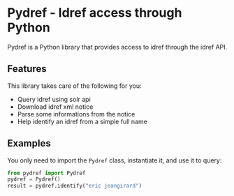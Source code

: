 # Pydref - Idref access through Python
Pydref is a Python library that provides access to idref through the idref API.

## Features
This library takes care of the following for you:

- Query idref using solr api
- Download idref xml notice
- Parse some informations from the notice
- Help identify an idref from a simple full name

## Examples
You only need to import the `Pydref` class, instantiate it, and use it to query:

```python
from pydref import Pydref
pydref = Pydref()
result = pydref.identify("eric jeangirard")
```
